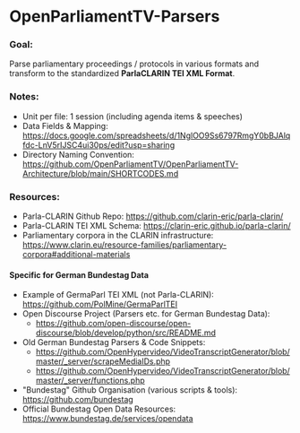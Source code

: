 # OpenParliamentTV-Parsers

### Goal: 
Parse parliamentary proceedings / protocols in various formats and transform to the standardized **ParlaCLARIN TEI XML Format**.

### Notes: 
* Unit per file: 1 session (including agenda items & speeches)
* Data Fields & Mapping: 
https://docs.google.com/spreadsheets/d/1NglOO9Ss6797RmgY0bBJAlqfdc-LnV5rIJSC4ui30ps/edit?usp=sharing
* Directory Naming Convention: 
https://github.com/OpenParliamentTV/OpenParliamentTV-Architecture/blob/main/SHORTCODES.md

### Resources:

* Parla-CLARIN Github Repo: 
https://github.com/clarin-eric/parla-clarin/
* Parla-CLARIN TEI XML Schema: 
https://clarin-eric.github.io/parla-clarin/
*  Parliamentary corpora in the CLARIN infrastructure: 
https://www.clarin.eu/resource-families/parliamentary-corpora#additional-materials

#### Specific for German Bundestag Data

* Example of GermaParl TEI XML (not Parla-CLARIN):
https://github.com/PolMine/GermaParlTEI
* Open Discourse Project (Parsers etc. for German Bundestag Data): 
	* https://github.com/open-discourse/open-discourse/blob/develop/python/src/README.md
* Old German Bundestag Parsers & Code Snippets:
	* https://github.com/OpenHypervideo/VideoTranscriptGenerator/blob/master/_server/scrapeMediaIDs.php
	* https://github.com/OpenHypervideo/VideoTranscriptGenerator/blob/master/_server/functions.php
* "Bundestag" Github Organisation (various scripts & tools): 
https://github.com/bundestag
* Official Bundestag Open Data Resources: 
https://www.bundestag.de/services/opendata


